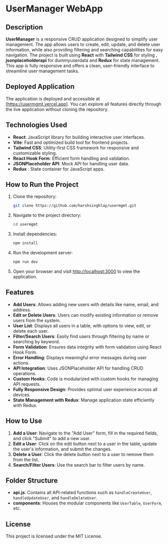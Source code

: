# UserManager WebApp

## Description
**UserManager** is a responsive CRUD application designed to simplify user management. The app allows users to create, edit, update, and delete user information, while also providing filtering and searching capabilities for easy navigation. The project is built using **React** with **Tailwind CSS** for styling , **jsonplaceholderapi** for dummyuserdata and **Redux** for state management. This app is fully responsive and offers a clean, user-friendly interface to streamline user management tasks.

## Deployed Application
The application is deployed and accessible at [https://usermgmt.vercel.app]. You can explore all features directly through the live application without cloning the repository.

## Technologies Used
- **React**: JavaScript library for building interactive user interfaces.
- **Vite**: Fast and optimized build tool for frontend projects.
- **Tailwind CSS**: Utility-first CSS framework for responsive and customizable styling.
- **React Hook Form**: Efficient form handling and validation.
- **JSONPlaceholder API**: Mock API for handling user data.
- **Redux** : State container for JavaScript apps.

## How to Run the Project

1. Clone the repository:

   ```bash
   git clone https://github.com/harshsinghlay/usermgmt.git
   ```

2. Navigate to the project directory:

   ```bash
   cd usermgmt
   ```

3. Install dependencies:

   ```bash
   npm install
   ```

4. Run the development server:

   ```bash
   npm run dev
   ```

5. Open your browser and visit [http://localhost:3000](http://localhost:3000) to view the application.

## Features

- **Add Users**: Allows adding new users with details like name, email, and address.
- **Edit or Delete Users**: Users can modify existing information or remove users from the system.
- **User List**: Displays all users in a table, with options to view, edit, or delete each user.
- **Filter/Search Users**: Easily find users through filtering by name or searching by keyword.
- **Form Validation**: Ensures data integrity with form validation using React Hook Form.
- **Error Handling**: Displays meaningful error messages during user actions.
- **API Integration**: Uses JSONPlaceholder API for handling CRUD operations.
- **Custom Hooks**: Code is modularized with custom hooks for managing API requests.
- **Fully Responsive Design**: Provides optimal user experience across all devices.
- **State Management with Redux**: Manage application state efficiently with Redux.

## How to Use

1. **Add a User**: Navigate to the "Add User" form, fill in the required fields, and click "Submit" to add a new user.
2. **Edit a User**: Click on the edit button next to a user in the table, update the user's information, and submit the changes.
3. **Delete a User**: Click the delete button next to a user to remove them from the list.
4. **Search/Filter Users**: Use the search bar to filter users by name.

## Folder Structure

- **api.js**: Contains all API-related functions such as `handleCreateUser`, `handleUpdateUser`, and `handleDeleteUser`.
- **components**: Houses the modular components like `UserTable`, `UserForm`, etc.

## License
This project is licensed under the MIT License.
